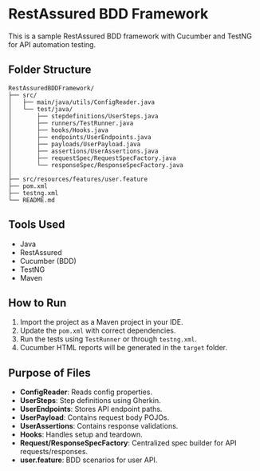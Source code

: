 # RestAssured BDD Framework

This is a sample RestAssured BDD framework with Cucumber and TestNG for API automation testing.

## Folder Structure

```
RestAssuredBDDFramework/
├── src/
│   ├── main/java/utils/ConfigReader.java
│   └── test/java/
│       ├── stepdefinitions/UserSteps.java
│       ├── runners/TestRunner.java
│       ├── hooks/Hooks.java
│       ├── endpoints/UserEndpoints.java
│       ├── payloads/UserPayload.java
│       ├── assertions/UserAssertions.java
│       ├── requestSpec/RequestSpecFactory.java
│       └── responseSpec/ResponseSpecFactory.java
│
├── src/resources/features/user.feature
├── pom.xml
├── testng.xml
└── README.md
```

## Tools Used

- Java
- RestAssured
- Cucumber (BDD)
- TestNG
- Maven

## How to Run

1. Import the project as a Maven project in your IDE.
2. Update the `pom.xml` with correct dependencies.
3. Run the tests using `TestRunner` or through `testng.xml`.
4. Cucumber HTML reports will be generated in the `target` folder.

## Purpose of Files

- **ConfigReader**: Reads config properties.
- **UserSteps**: Step definitions using Gherkin.
- **UserEndpoints**: Stores API endpoint paths.
- **UserPayload**: Contains request body POJOs.
- **UserAssertions**: Contains response validations.
- **Hooks**: Handles setup and teardown.
- **Request/ResponseSpecFactory**: Centralized spec builder for API requests/responses.
- **user.feature**: BDD scenarios for user API.
